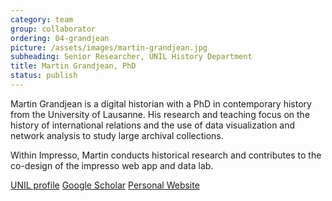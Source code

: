 ```yaml
---
category: team
group: collaborator
ordering: 04-grandjean
picture: /assets/images/martin-grandjean.jpg
subheading: Senior Researcher, UNIL History Department
title: Martin Grandjean, PhD
status: publish
---
```


Martin Grandjean is a digital historian with a PhD in contemporary history from the University of Lausanne. His research and teaching focus on the history of international relations and the use of data visualization and network analysis to study large archival collections.

Within Impresso, Martin conducts historical research and contributes to the co-design of the impresso web app and data lab.

[UNIL profile](https://www.unil.ch/hist/fr/home/menuinst/collaborateurrices/histoire-contemporaine-1/grandjean-martin.html) [Google Scholar](https://scholar.google.com/citations?user=UPJ31hoAAAAJ&hl=en) [Personal Website](https://www.martingrandjean.ch/)
